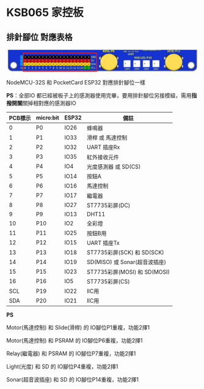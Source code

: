 

# KSB065 家控板

## 排針腳位 對應表格

<img src="images/KSB065/0006.jpg" alt="00000" style="zoom:80%;" />

NodeMCU-32S 和 PocketCard ESP32 對應排針腳位一樣

**PS**：全部IO 都已經被板子上的感測器使用完畢，要用排針腳位另接模組，需用**指撥開關**關掉相對應的感測器IO

| PCB標示 | micro:bit | ESP32 | 備註                          |
| ------- | --------- | ----- | ----------------------------- |
| 0       | P0        | IO26  | 蜂鳴器                        |
| 1       | P1        | IO33  | 滑桿 或 馬達控制              |
| 2       | P2        | IO32  | UART 插座Rx                   |
| 3       | P3        | IO35  | 紅外接收元件                  |
| 4       | P4        | IO4   | 光度感測器 或 SD(CS)          |
| 5       | P5        | IO14  | 按鈕A                         |
| 6       | P6        | IO16  | 馬達控制                      |
| 7       | P7        | IO17  | 繼電器                        |
| 8       | P8        | IO27  | ST7735彩屏(DC)                |
| 9       | P9        | IO13  | DHT11                         |
| 10      | P10       | IO2   | 全彩燈                        |
| 11      | P11       | IO25  | 按鈕B用                       |
| 12      | P12       | IO15  | UART 插座Tx                   |
| 13      | P13       | IO18  | ST7735彩屏(SCK) 和 SD(SCK)    |
| 14      | P14       | IO19  | SD(MISO) 或 Sonar(超音波插座) |
| 15      | P15       | IO23  | ST7735彩屏(MOSI) 和 SD(MOSI)  |
| 16      | P16       | IO5   | ST7735彩屏(CS)                |
| SCL     | P19       | IO22  | IIC用                         |
| SDA     | P20       | IO21  | IIC用                         |

**PS**

Motor(馬達控制)  和 Slide(滑桿)  的 IO腳位P1重複，功能2擇1

Motor(馬達控制)  和  PSRAM 的 IO腳位P6重複，功能2擇1

Relay(繼電器)   和 PSRAM 的 IO腳位P7重複，功能2擇1

Light(光度) 和 SD 的 IO腳位P4重複，功能2擇1

Sonar(超音波插座) 和 SD 的 IO腳位P14重複，功能2擇1